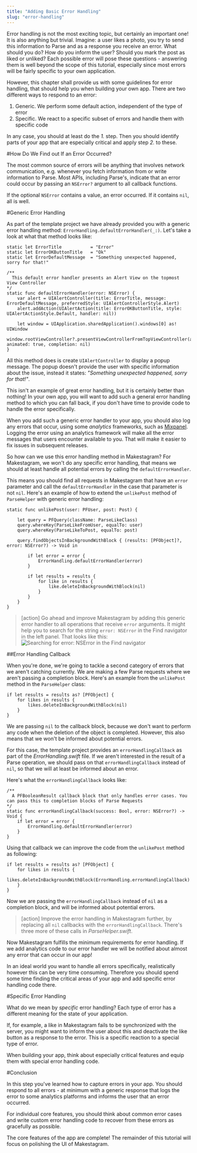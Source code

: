 ```yaml
---
title: "Adding Basic Error Handling"
slug: "error-handling"
---
```


Error handling is not the most exciting topic, but certainly an important one! It is also anything but trivial. Imagine: a user likes a photo, you try to send this information to Parse and as a response you receive an error. What should you do? How do you inform the user? Should you mark the post as liked or unliked? Each possible error will pose these questions - answering them is well beyond the scope of this tutorial, especially since most errors will be fairly specific to your own application.

However, this chapter shall provide us with some guidelines for error handling, that should help you when building your own app. There are two different ways to respond to an error:

1. Generic. We perform some default action, independent of the type of error
2. Specific. We react to a specific subset of errors and handle them with specific code

In any case, you should at least do the _1._ step. Then you should identify parts of your app that are especially critical and apply step _2._ to these.

#How Do We Find out If an Error Occurred?

The most common source of errors will be anything that involves network communication, e.g. whenever you fetch information from or write information to Parse. Most APIs, including Parse's, indicate that an error could occur by passing an `NSError?` argument to all callback functions.

If the optional `NSError` contains a value, an error occurred. If it contains `nil`, all is well.

#Generic Error Handling

As part of the template project we have already provided you with a generic error handling method: `ErrorHandling.defaultErrorHandler(_:)`. Let's take a look at what that method looks like:

    static let ErrorTitle           = "Error"
    static let ErrorOKButtonTitle   = "Ok"
    static let ErrorDefaultMessage  = "Something unexpected happened, sorry for that!"

    /**
      This default error handler presents an Alert View on the topmost View Controller
    */
    static func defaultErrorHandler(error: NSError) {
        var alert = UIAlertController(title: ErrorTitle, message: ErrorDefaultMessage, preferredStyle: UIAlertControllerStyle.Alert)
        alert.addAction(UIAlertAction(title: ErrorOKButtonTitle, style: UIAlertActionStyle.Default, handler: nil))

        let window = UIApplication.sharedApplication().windows[0] as! UIWindow
        window.rootViewController?.presentViewControllerFromTopViewController(alert, animated: true, completion: nil)
    }

All this method does is create `UIAlertController` to display a popup message. The popup doesn't provide the user with specific information about the issue, instead it states: _"Something unexpected happened, sorry for that!"_.

This isn't an example of great error handling, but it is certainly better than nothing! In your own app, you will want to add such a general error handling method to which you can fall back, if you don't have time to provide code to handle the error specifically.

When you add such a generic error handler to your app, you should also log any errors that occur, using some _analytics_ frameworks, such as [Mixpanel](https://mixpanel.com/). Logging the error using an analytics framework will make all the error messages that users encounter available to you. That will make it easier to fix issues in subsequent releases.

So how can we use this error handling method in Makestagram? For Makestagram, we won't do any specific error handling, that means we should at least handle all potential errors by calling the `defaultErrorHandler`.

This means you should find all requests in Makestagram that have an `error` parameter and call the `defaultErrorHandler` in the case that parameter is not `nil`. Here's an example of how to extend the `unlikePost` method of `ParseHelper` with generic error handling:

    static func unlikePost(user: PFUser, post: Post) {
        
        let query = PFQuery(className: ParseLikeClass)
        query.whereKey(ParseLikeFromUser, equalTo: user)
        query.whereKey(ParseLikeToPost, equalTo: post)
        
        query.findObjectsInBackgroundWithBlock { (results: [PFObject]?, error: NSError?) -> Void in
            
            if let error = error {
                ErrorHandling.defaultErrorHandler(error)
            }
            
            if let results = results {
                for like in results {
                    like.deleteInBackgroundWithBlock(nil)
                }
            }
        }
    }

> [action]
> Go ahead and improve Makestagram by adding this generic error handler to all operations that receive `error` arguments. It might help you to search for the string `error: NSError` in the Find navigator in the left panel. That looks like this:
> ![Searching for error: NSError in the Find navigator](searchingForErrors.png)

##Error Handling Callback

When you're done, we're going to tackle a second category of errors that we aren't catching currently. We are making a few Parse requests where we aren't passing a completion block. Here's an example from the `unlikePost` method in the `ParseHelper` class:

    if let results = results as? [PFObject] {
        for likes in results {
            likes.deleteInBackgroundWithBlock(nil)
        }
    }

We are passing `nil` to the callback block, because we don't want to perform any code when the deletion of the object is completed. However, this also means that we won't be informed about potential errors.

For this case, the template project provides an `errorHandlingCallback` as part of the _ErrorHandling.swift_ file. If we aren't interested in the result of a Parse operation, we should pass on that `errorHandlingCallback` instead of `nil`, so that we will at least be informed about an error.

Here's what the `errorHandlingCallback` looks like:

    /**
      A PFBooleanResult callback block that only handles error cases. You can pass this to completion blocks of Parse Requests
    */
    static func errorHandlingCallback(success: Bool, error: NSError?) -> Void {
        if let error = error {
            ErrorHandling.defaultErrorHandler(error)
        }
    }

Using that callback we can improve the code from the `unlikePost` method as following:

    if let results = results as? [PFObject] {
        for likes in results {
            likes.deleteInBackgroundWithBlock(ErrorHandling.errorHandlingCallback)
        }
    }

Now we are passing the `errorHandlingCallback` instead of `nil` as a completion block, and will be informed about potential errors.

> [action]
> Improve the error handling in Makestagram further, by replacing all `nil` callbacks with the `errorHandlingCallback`. There's three more of these calls in *ParseHelper.swift*.

Now Makestagram fulfills the minimum requirements for error handling. If we add analytics code to our error handler we will be notified about almost any error that can occur in our app!

In an ideal world you want to handle all errors specifically, realistically however this can be very time consuming. Therefore you should spend some time finding the critical areas of your app and add specific error handling code there.

#Specific Error Handling

What do we mean by _specific_ error handling? Each type of error has a different meaning for the state of your application.

If, for example, a like in Makestagram fails to be synchronized with the server, you might want to inform the user about this and deactivate the like button as a response to the error. This is a specific reaction to a special type of error.

When building your app, think about especially critical features and equip them with special error handling code.

#Conclusion

In this step you've learned how to capture errors in your app. You should respond to all errors - at minimum with a generic response that logs the error to some analytics platforms and informs the user that an error occurred.

For individual core features, you should think about common error cases and write custom error handling code to recover from these errors as gracefully as possible.

The core features of the app are complete! The remainder of this tutorial will focus on polishing the UI of Makestagram.
